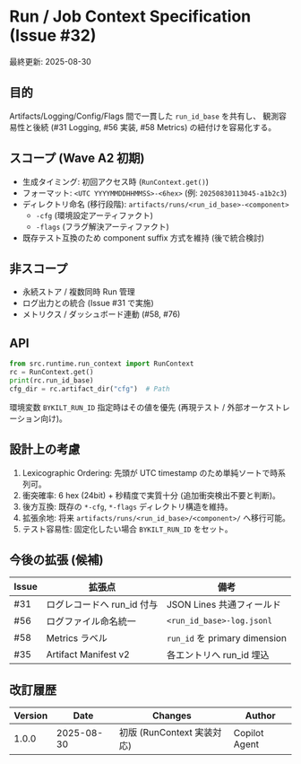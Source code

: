 # Run / Job Context Specification (Issue #32)

最終更新: 2025-08-30

## 目的

Artifacts/Logging/Config/Flags 間で一貫した `run_id_base` を共有し、
観測容易性と後続 (#31 Logging, #56 実装, #58 Metrics) の紐付けを容易化する。

## スコープ (Wave A2 初期)

- 生成タイミング: 初回アクセス時 (`RunContext.get()`)
- フォーマット: `<UTC YYYYMMDDHHMMSS>-<6hex>` (例: `20250830113045-a1b2c3`)
- ディレクトリ命名 (移行段階): `artifacts/runs/<run_id_base>-<component>`
  - `-cfg`  (環境設定アーティファクト)
  - `-flags` (フラグ解決アーティファクト)
- 既存テスト互換のため component suffix 方式を維持 (後で統合検討)

## 非スコープ

- 永続ストア / 複数同時 Run 管理
- ログ出力との統合 (Issue #31 で実施)
- メトリクス / ダッシュボード連動 (#58, #76)

## API

```python
from src.runtime.run_context import RunContext
rc = RunContext.get()
print(rc.run_id_base)
cfg_dir = rc.artifact_dir("cfg")  # Path
```

環境変数 `BYKILT_RUN_ID` 指定時はその値を優先 (再現テスト / 外部オーケストレーション向け)。

## 設計上の考慮

1. Lexicographic Ordering: 先頭が UTC timestamp のため単純ソートで時系列可。
2. 衝突確率: 6 hex (24bit) + 秒精度で実質十分 (追加衝突検出不要と判断)。
3. 後方互換: 既存の `*-cfg`, `*-flags` ディレクトリ構造を維持。
4. 拡張余地: 将来 `artifacts/runs/<run_id_base>/<component>/` へ移行可能。
5. テスト容易性: 固定化したい場合 `BYKILT_RUN_ID` をセット。

## 今後の拡張 (候補)

| Issue | 拡張点 | 備考 |
|-------|--------|------|
| #31 | ログレコードへ run_id 付与 | JSON Lines 共通フィールド |
| #56 | ログファイル命名統一 | `<run_id_base>-log.jsonl` |
| #58 | Metrics ラベル | `run_id` を primary dimension | 
| #35 | Artifact Manifest v2 | 各エントリへ run_id 埋込 |

## 改訂履歴

| Version | Date | Changes | Author |
|---------|------|---------|--------|
| 1.0.0 | 2025-08-30 | 初版 (RunContext 実装対応) | Copilot Agent |
